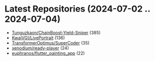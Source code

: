 # Latest Repositories (2024-07-02 .. 2024-07-04)

- [Tunguzkaon/ChainBoost-Yield-Sniper](https://github.com/Tunguzkaon/ChainBoost-Yield-Sniper) (385)
- [KwaiVGI/LivePortrait](https://github.com/KwaiVGI/LivePortrait) (136)
- [TransformerOptimus/SuperCoder](https://github.com/TransformerOptimus/SuperCoder) (35)
- [xenodium/ready-player](https://github.com/xenodium/ready-player) (24)
- [euphranos/flutter_painting_app](https://github.com/euphranos/flutter_painting_app) (22)
